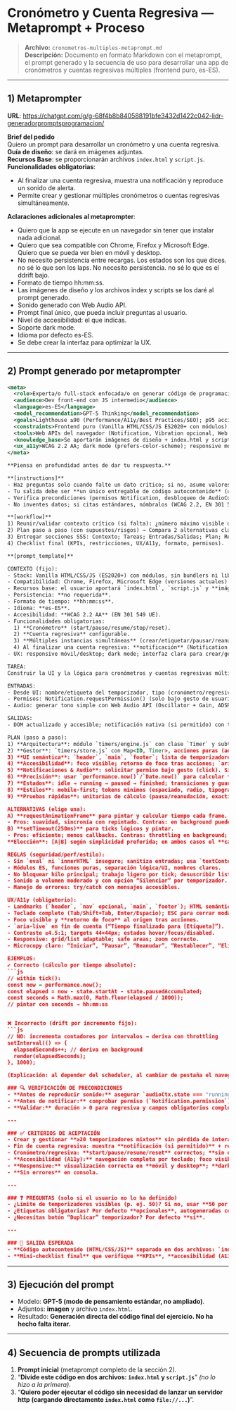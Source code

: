 # Cronómetro y Cuenta Regresiva — Metaprompt + Proceso

> **Archivo:** `cronometros-multiples-metaprompt.md`  
> **Descripción:** Documento en formato Markdown con el metaprompt, el prompt generado y la secuencia de uso para desarrollar una app de cronómetros y cuentas regresivas múltiples (frontend puro, es-ES).

---

## 1) Metaprompter
**URL**: https://chatgpt.com/g/g-68f4b8b840588191bfe3432d1422c042-lidr-generadorpromptsprogramacion/

**Brief del pedido**  
Quiero un prompt para desarrollar un cronómetro y una cuenta regresiva.  
**Guía de diseño**: se dará en imágenes adjuntas.  
**Recursos Base**: se proporcionarán archivos `index.html` y `script.js`.  
**Funcionalidades obligatorias**:
- Al finalizar una cuenta regresiva, muestra una notificación y reproduce un sonido de alerta.
- Permite crear y gestionar múltiples cronómetros o cuentas regresivas simultáneamente.

**Aclaraciones adicionales al metaprompter**:
- Quiero que la app se ejecute en un navegador sin tener que instalar nada adicional.
- Quiero que sea compatible con Chrome, Firefox y Microsoft Edge. Quiero que se pueda ver bien en móvil y desktop.
- No necesito persistencia entre recargas. Los estados son los que dices. no sé lo que son los laps. No necesito persistencia. no sé lo que es el ddrift bajo.
- Formato de tiempo hh:mm:ss.
- Las imágenes de diseño y los archivos index y scripts se los daré al prompt generado.
- Sonido generado con Web Audio API.
- Prompt final único, que pueda incluir preguntas al usuario.
- Nivel de accesibilidad: el que indicas.
- Soporte dark mode.
- Idioma por defecto es-ES.
- Se debe crear la interfaz para optimizar la UX.

---

## 2) Prompt generado por metaprompter

```xml
<meta>
  <role>Experta/o full-stack enfocada/o en generar código de programación de alta calidad (UI/UX accesible, arquitectura, clean code, SOLID, TDD, rendimiento y seguridad)</role>
  <audience>Dev front-end con JS intermedio</audience>
  <language>es-ES</language>
  <model_recommendation>GPT-5 Thinking</model_recommendation>
  <goals>Lighthouse ≥90 (Performance/A11y/Best Practices/SEO); p95 acción-UI ≤100ms; 0 memory leaks con ≥20 temporizadores; 100% tests/linter; compatibilidad Chrome/Firefox/Edge actual</goals>
  <constraints>Frontend puro (Vanilla HTML/CSS/JS ES2020+ con módulos), sin bundlers ni libs externas; sin persistencia; formato de tiempo hh:mm:ss; Web APIs estándar (Notification, Web Audio)</constraints>
  <tools>Web APIs del navegador (Notification, Vibration opcional, Web Audio API, Performance API, matchMedia); axe-core/Lighthouse (auditorías a11y/rendimiento) como sugerencia</tools>
  <knowledge_base>Se aportarán imágenes de diseño + index.html y script.js base</knowledge_base>
  <ux_a11y>WCAG 2.2 AA; dark mode (prefers-color-scheme); responsive mobile-first; teclado completo; foco visible/retorno; landmarks semánticos; aria-live en eventos; contraste ≥4.5:1; targets 44×44px; reduced motion respetada</ux_a11y>
</meta>

**Piensa en profundidad antes de dar tu respuesta.**

**[instructions]**
- Haz preguntas solo cuando falte un dato crítico; si no, asume valores seguros por defecto.
- Tu salida debe ser **un único entregable de código autocontenido** (usando los archivos base que el usuario entregará) + notas mínimas de verificación.
- Verifica precondiciones (permisos Notification, desbloqueo de AudioContext con gesto de usuario) antes de ejecutar acciones dependientes.
- No inventes datos; si citas estándares, nómbralos (WCAG 2.2, EN 301 549) sin enlaces.

**[workflow]**
1) Reunir/validar contexto crítico (si falta): ¿número máximo visible de temporizadores?, ¿icono/tono?, ¿microcopy final?, ¿tono de colores desde las imágenes?  
2) Plan paso a paso (con supuestos/risgos) → Compara 2 alternativas clave y elige justificando.  
3) Entregar secciones SSS: Contexto; Tareas; Entradas/Salidas; Plan; Reglas (seguridad/perf/estilo); **UX/A11y**; Ejemplos (1 correcto y 1 antiejemplo); Verificación de precondiciones.  
4) Checklist final (KPIs, restricciones, UX/A11y, formato, permisos).

**[prompt_template]**

CONTEXTO (fijo):
- Stack: Vanilla HTML/CSS/JS (ES2020+) con módulos, sin bundlers ni librerías externas.
- Compatibilidad: Chrome, Firefox, Microsoft Edge (versiones actuales).
- Recursos base: el usuario aportará `index.html`, `script.js` y **imágenes de diseño**. Integra estilos inline o `style.css` mínimo si hace falta.
- Persistencia: **no requerida**.
- Formato de tiempo: **hh:mm:ss**.
- Idioma: **es-ES**.
- Accesibilidad: **WCAG 2.2 AA** (EN 301 549 UE).
- Funcionalidades obligatorias:
  1) **Cronómetro** (start/pause/resume/stop/reset).
  2) **Cuenta regresiva** configurable.
  3) **Múltiples instancias simultáneas** (crear/etiquetar/pausar/reanudar/eliminar, independientes).
  4) Al finalizar una cuenta regresiva: **notificación** (Notification API) + **sonido de alerta** (Web Audio API).
- UX: responsive móvil/desktop; dark mode; interfaz clara para crear/gestionar múltiples temporizadores; microcopy inclusivo.

TAREA:
Construir la UI y la lógica para cronómetros y cuentas regresivas múltiples, integrando las imágenes de diseño provistas, en **frontend puro**. Optimiza precisión sin Web Workers (si es posible); corrige drift usando tiempos absolutos (`performance.now()`/`Date.now()`) en lugar de incrementar contadores.

ENTRADAS:
- Desde UI: nombre/etiqueta del temporizador, tipo (cronómetro/regresiva), duración para regresiva (hh:mm:ss), acciones (start/pause/resume/reset/delete/duplicar opcional).
- Permisos: Notification.requestPermission() (solo bajo gesto de usuario).
- Audio: generar tono simple con Web Audio API (Oscillator + Gain, ADSR corto).

SALIDAS:
- DOM actualizado y accesible; notificación nativa (si permitido) con texto claro; sonido audible con control de volumen y `aria-live="assertive"` como fallback (si permisos denegados).

PLAN (paso a paso):
1) **Arquitectura**: módulo `timers/engine.js` con clase `Timer` y subtipos `Stopwatch`/`Countdown` que calculan tiempo por **instante objetivo** (t=now-start o end-now). Estado inmutable mínimo; eventos personalizados (`timer:tick`, `timer:done`).
2) **Gestor**: `timers/store.js` con Map<ID, Timer>, acciones puras (add/start/pause/resume/reset/delete). Validaciones y guardas.
3) **UI semántica**: `header`, `main`, `footer`; lista de temporizadores (list/grid responsive). Controles por tarjeta: etiqueta, tiempo, botones (orden tab lógico), menú de opciones.
4) **Accesibilidad**: foco visible; retorno de foco tras acciones; `aria-live="polite"` para ticks visibles y `"assertive"` al finalizar; roles/labels accesibles; tamaños táctiles.
5) **Notificaciones & Audio**: solicitar permiso bajo gesto (click). Si denegado → fallback con banner en-app y `aria-live`. Crear `createBeep({freq,duration})` con Web Audio; desbloquear AudioContext en primer gesto.
6) **Precisión**: usar `performance.now()`/`Date.now()` para calcular **tiempo transcurrido/restante** en cada frame/tick (via `requestAnimationFrame` o `setTimeout` ~250ms). Evitar incrementar contadores por intervalos. Corregir drift en reactivaciones de pestaña.
7) **Estados**: idle → running → paused → finished; transiciones y guardas.
8) **Estilos**: mobile-first; tokens mínimos (espaciado, radio, tipografía); `prefers-color-scheme` para dark; respeta `prefers-reduced-motion`.
9) **Pruebas rápidas**: unitarias de cálculo (pausa/reanudación, exactitud ±1s en 1h); accesibilidad con axe (manual); rendimiento (≥20 temporizadores activos p95 ≤100ms interacción).

ALTERNATIVAS (elige una):
A) **requestAnimationFrame** para pintar y calcular tiempo cada frame.  
- Pros: suavidad, sincronía con repintado. Contras: en background puede pausar → se corrige recalculando por tiempo absoluto.
B) **setTimeout(250ms)** para ticks lógicos y pintar.  
- Pros: eficiente; menos callbacks. Contras: throttling en background; misma corrección por tiempo absoluto.
**Elección**: [A|B] según simplicidad preferida; en ambos casos el **cálculo** usa tiempo absoluto para evitar drift.

REGLAS (seguridad/perf/estilo):
- Sin `eval` ni `innerHTML` inseguro; sanitiza entradas; usa `textContent`.
- Módulos ES, funciones puras, separación lógica/UI, nombres claros.
- No bloquear hilo principal; trabajo ligero por tick; desuscribir listeners al eliminar temporizadores.
- Sonido a volumen moderado y con opción “Silenciar” por temporizador.
- Manejo de errores: try/catch con mensajes accesibles.

UX/A11y (obligatorio):
- Landmarks (`header`, `nav` opcional, `main`, `footer`); HTML semántico.
- Teclado completo (Tab/Shift+Tab, Enter/Espacio); ESC para cerrar modales/menús.
- Foco visible y **retorno de foco** al origen tras acciones.
- `aria-live` en fin de cuenta (“Tiempo finalizado para [Etiqueta]”).
- Contraste ≥4.5:1; targets 44×44px; estados hover/focus/disabled.
- Responsive: grid/list adaptable; safe areas; zoom correcto.
- Microcopy claro: “Iniciar”, “Pausar”, “Reanudar”, “Restablecer”, “Eliminar”.

EJEMPLOS:
✔️ Correcto (cálculo por tiempo absoluto):
```js
// within tick():
const now = performance.now();
const elapsed = now - state.startAt - state.pausedAccumulated;
const seconds = Math.max(0, Math.floor(elapsed / 1000));
// pintar con seconds → hh:mm:ss


❌ Incorrecto (drift por incremento fijo):
```js
// NO: incrementa contadores por intervalos → deriva con throttling
setInterval(() => {
  elapsedSeconds++; // deriva en background
  render(elapsedSeconds);
}, 1000);

(Explicación: al depender del scheduler, al cambiar de pestaña el navegador “throttlea” y el conteo se desincroniza.)

### 🔍 VERIFICACIÓN DE PRECONDICIONES
- **Antes de reproducir sonido:** asegurar `audioCtx.state === "running"`; si está en `"suspended"`, reanudar en un gesto de usuario.  
- **Antes de notificar:** comprobar permiso (`Notification.permission`); si es `"denied"`, usar fallback accesible (`aria-live` + banner).  
- **Validar:** duración > 0 para regresiva y campos obligatorios completos.

---

### ✅ CRITERIOS DE ACEPTACIÓN
- Crear y gestionar **≥20 temporizadores mixtos** sin pérdida de interacción (**p95 ≤100 ms**).  
- Fin de cuenta regresiva: muestra **notificación (si permitido)** + reproduce **sonido (o fallback accesible)** siempre.  
- Cronómetro/regresiva: **start/pause/resume/reset** correctos; **sin drift observable** (±1 s en 1 h).  
- **Accesibilidad (A11y):** navegación completa por teclado; foco visible; contrastes adecuados; `aria-live` en eventos; **Lighthouse/Axe sin issues críticas**.  
- **Responsive:** visualización correcta en **móvil y desktop**; **dark mode** automático con opción de toggle.  
- **Sin errores** en consola.

---

### ❓ PREGUNTAS (solo si el usuario no lo ha definido)
- ¿Límite de temporizadores visibles (p. ej. 50)? Si no, usar **50 por defecto**.  
- ¿Etiquetas obligatorias? Por defecto **opcionales**, autogeneradas como “Temporizador #n”.  
- ¿Necesitas botón “Duplicar” temporizador? Por defecto **sí**.

---

### 💾 SALIDA ESPERADA
- **Código autocontenido (HTML/CSS/JS)** separado en dos archivos: `index.html` y `script.js`.  
- **Mini-checklist final** que verifique **KPIs**, **accesibilidad (A11y)** y **permisos** antes de entrega.
```

---

## 3) Ejecución del prompt
- Modelo: **GPT-5 (modo de pensamiento estándar, no ampliado)**.  
- Adjuntos: **imagen** y archivo `index.html`.  
- Resultado: **Generación directa del código final del ejercicio. No ha hecho falta iterar.**

---

## 4) Secuencia de prompts utilizada
1. **Prompt inicial** (metaprompt completo de la sección 2).  
2. “**Divide este código en dos archivos: `index.html` y `script.js`**” *(no lo hizo a la primera)*.  
3. “**Quiero poder ejecutar el código sin necesidad de lanzar un servidor http (cargando directamente `index.html` como `file://...`)**”.
